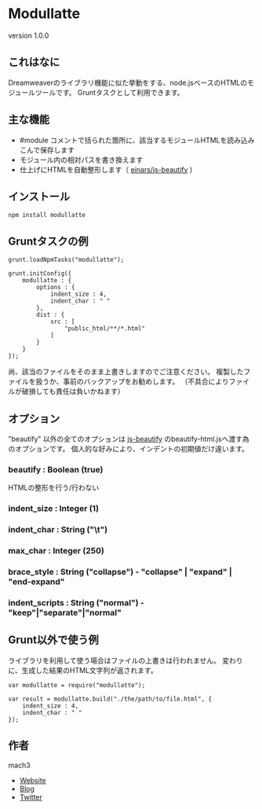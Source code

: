 
# Modullatte

version 1.0.0

## これはなに

Dreamweaverのライブラリ機能に似た挙動をする、node.jsベースのHTMLのモジュールツールです。
Gruntタスクとして利用できます。

## 主な機能

- #module コメントで括られた箇所に、該当するモジュールHTMLを読み込みこんで保存します
- モジュール内の相対パスを書き換えます
- 仕上げにHTMLを自動整形します（ [einars/js-beautify](https://github.com/einars/js-beautify) )

## インストール

```
npm install modullatte
```

## Gruntタスクの例

```
grunt.loadNpmTasks("modullatte");

grunt.initConfig({
	modullatte : {
		options : {
			indent_size : 4,
			indent_char : " "
		},
		dist : {
			src : [
				"public_html/**/*.html"
			]
		}
	}
});
```

尚、該当のファイルをそのまま上書きしますのでご注意ください。
複製したファイルを扱うか、事前のバックアップをお勧めします。
（不具合によりファイルが破損しても責任は負いかねます）

## オプション

"beautify" 以外の全てのオプションは [js-beautify](https://github.com/einars/js-beautify) のbeautify-html.jsへ渡す為のオプションです。
個人的な好みにより、インデントの初期値だけ違います。

### beautify : Boolean (true)

HTMLの整形を行う/行わない

### indent_size : Integer (1)
### indent_char : String ("\t")
### max_char : Integer (250)
### brace_style : String ("collapse") - "collapse" | "expand" | "end-expand"
### indent_scripts : String ("normal") - "keep"|"separate"|"normal"


## Grunt以外で使う例

ライブラリを利用して使う場合はファイルの上書きは行われません。
変わりに、生成した結果のHTML文字列が返されます。


```
var modullatte = require("modullatte");

var result = modullatte.build("./the/path/to/file.html", {
	indent_size : 4,
	indent_char : " "
});
```

## 作者

mach3

- [Website](http://www.mach3.jp)
- [Blog](http://blog.mach3.jp)
- [Twitter](http://twitter.com/mach3ss)
